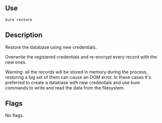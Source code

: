 ## Use 

`kure restore`

## Description

Restore the database using new credentials.

Overwrite the registered credentials and re-encrypt every record with the new ones.

Warning: all the records will be stored in memory during the process, restoring a big set of them can cause an OOM error. In these cases it's preferred to create a database with new credentials and use kure commands to write and read the data from the filesystem.

## Flags

No flags.
